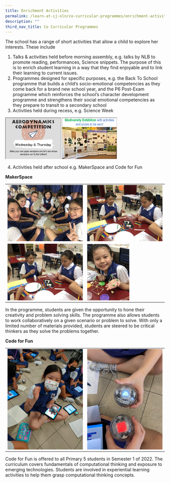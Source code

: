 ```yaml
---
title: Enrichment Activities
permalink: /learn-at-ij-oln/co-curricular-programmes/enrichment-activities/
description: ""
third_nav_title: Co Curricular Programmes
---
```

<p>The school has a range of short activities that allow a child to explore her interests. These include</p>
<ol>
<li>Talks &amp; activities held before morning assembly, e.g. talks by NLB to promote reading, performances, Science snippets. The purpose of this is to enrich student learning in a way that they find enjoyable and to link their learning to current issues.</li>
<li>Programmes designed for specific purposes, e.g. the Back To School programme that builds a child&rsquo;s socio-emotional competencies as they come back for a brand new school year, and the P6 Post-Exam programme which reinforces the school&rsquo;s character development programme and strengthens their social emotional competencies as they prepare to transit to a secondary school</li>
<li>Activities held during recess, e.g. Science Week</li>
</ol>
<img style="width: 70%;" src="/images/ea1.png" />
<ol start="4">
<li>Activities held after school e.g. MakerSpace and Code for Fun</li>
</ol>
<p><strong>MakerSpace</strong></p>
<table style="border-collapse: collapse; width: 100%;" border="0">
<tbody>
<tr>
<td style="width: 50%;"><img src="/images/ea2.jpg"></td>
<td style="width: 50%;"><img src="/images/ea3.jpg"></td>
</tr>
<tr>
<td style="width: 50%;"><img src="/images/ea4.jpg"></td>
<td style="width: 50%;"><img style="width: 56%;" src="/images/ea5.jpg"></td>
</tr>
</tbody>
</table>
<p>In the programme, students are given the opportunity to hone their creativity&nbsp;and problem solving skills. The programme also allows students to work collaboratively&nbsp;on a given scenario or problem to solve. With only a limited number of materials&nbsp;provided, students are steered to be critical thinkers as they solve the problems together.</p>
<p><strong>Code for Fun</strong></p>
<table style="border-collapse: collapse; width: 100%;" border="0">
<tbody>
<tr>
<td style="width: 50%;"><img src="/images/ea6.jpg"></td>
<td style="width: 50%;"><img src="/images/ea7.jpg"></td>
</tr>
</tbody>
</table>
<p>Code for Fun is offered to all Primary 5 students in Semester 1 of 2022. The curriculum covers fundamentals of computational thinking and exposure to emerging technologies. Students are involved in experiential learning activities to help them grasp computational thinking concepts.</p>